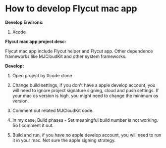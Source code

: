 # How to develop Flycut mac app

**Develop Environs:**

1. Xcode

**Flycut mac app project desc:**

Flycut mac app include Flycut helper and Flycut app. Other dependence frameworks like MJCloudKit and other system frameworks.

**Develop:**

1. Open project by Xcode clone

2. Change build settings, if you don't have a apple develop account, you will need to ignore project signature signing, cloud and push settings. If your mac os version is high, you might need to change the minimum os version.

3. Comment out related MJCloudKit code.

4. In my case, Build phases - Set meaningful build number is not working. So I comment it out.

5. Build and run, if you have no apple develop account, you will need to run it in your mac. Not sure the apple signing strategy.

